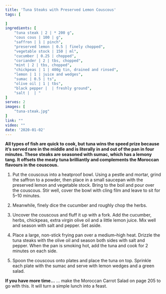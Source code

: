 ```yaml
---
title: 'Tuna Steaks with Preserved Lemon Couscous'
tags: [
    
]
ingredients: [
    "tuna steak | 2 | * 200 g",
    "cous cous | 100 | g",
    "saffron | 1 | pinch",
    "preserved lemon | 0.5 | finely chopped",
    "vegetable stock | 150 | ml",
    "cucumber | 0.25 | chopped",
    "coriander | 2 | tbs, chopped",
    "mint | 2 | tbs, chopped",
    "chickpeas | 1 | 400g tin, drained and rinsed",
    "lemon | 1 | juice and wedges",
    "sumac | 0.5 | ts",
    "olive oil | 1 | tbs",
    "black pepper |  | freshly ground",
    "salt |  | "
]
serves: 2
images: [
    "tuna-steak.jpg"
]
link: ""
video: ""
date: '2020-01-02'
---
```


**All types of fish are quick to cook, but tuna wins the speed prize
because it’s served rare in the middle and is literally in and out of
the pan in four minutes. These steaks are seasoned with sumac,
which has a lemony tang. It offsets the meaty tuna brilliantly and
complements the Moroccan flavours in the couscous.**

1. Put the couscous into a heatproof bowl. Using a pestle and
mortar, grind the saffron to a powder, then place in a small
saucepan with the preserved lemon and vegetable stock. Bring to the boil and pour over the couscous. Stir well, cover the bowl
with cling film and leave to sit for 5–10 minutes.


2. Meanwhile, finely dice the cucumber and roughly chop the
herbs.

3. Uncover the couscous and fluff it up with a fork. Add the
cucumber, herbs, chickpeas, extra virgin olive oil and a little
lemon juice. Mix well and season with salt and pepper. Set
aside.


4. Place a large, non-stick frying pan over a medium–high heat.
Drizzle the tuna steaks with the olive oil and season both sides
with salt and pepper. When the pan is smoking hot, add the tuna
and cook for 2 minutes on each side.


5. Spoon the couscous onto plates and place the tuna on top.
Sprinkle each plate with the sumac and serve with lemon
wedges and a green salad.

**If you have more time…**
… make the Moroccan Carrot Salad on page 205 to go with this.
It will turn a simple lunch into a feast.
